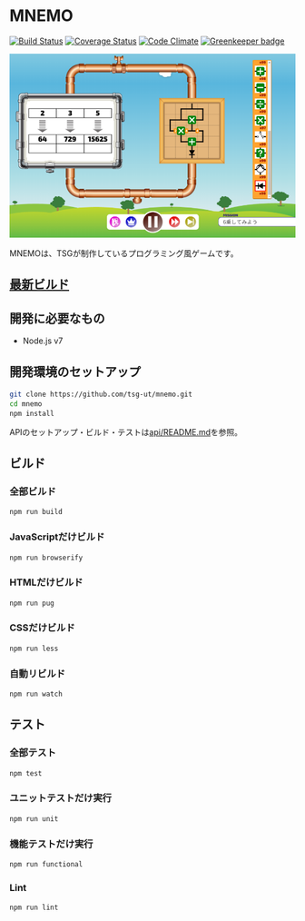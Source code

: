 # MNEMO

[![Build Status][travis-image]][travis-url]
[![Coverage Status][coveralls-image]][coveralls-url]
[![Code Climate][codeclimate-image]][codeclimate-url]
[![Greenkeeper badge][greenkeeper-image]][greenkeeper-url]

[travis-url]: https://travis-ci.org/tsg-ut/mnemo
[travis-image]: https://travis-ci.org/tsg-ut/mnemo.svg?branch=master
[coveralls-url]: https://coveralls.io/github/tsg-ut/mnemo?branch=master
[coveralls-image]: https://coveralls.io/repos/github/tsg-ut/mnemo/badge.svg?branch=master
[codeclimate-url]: https://codeclimate.com/github/tsg-ut/mnemo
[codeclimate-image]: https://codeclimate.com/github/tsg-ut/mnemo/badges/gpa.svg
[greenkeeper-url]: https://greenkeeper.io/
[greenkeeper-image]: https://badges.greenkeeper.io/tsg-ut/mnemo.svg

[![ScreenShot](assets/screen.png)](https://mnemo.pro/)

MNEMOは、TSGが制作しているプログラミング風ゲームです。

## [最新ビルド](https://mnemo.pro/)

## 開発に必要なもの

* Node.js v7

## 開発環境のセットアップ

```sh
git clone https://github.com/tsg-ut/mnemo.git
cd mnemo
npm install
```

APIのセットアップ・ビルド・テストは[api/README.md](api/README.md)を参照。

## ビルド

### 全部ビルド

```sh
npm run build
```

### JavaScriptだけビルド

```sh
npm run browserify
```

### HTMLだけビルド

```sh
npm run pug
```

### CSSだけビルド

```sh
npm run less
```

### 自動リビルド

```sh
npm run watch
```

## テスト

### 全部テスト

```sh
npm test
```

### ユニットテストだけ実行

```sh
npm run unit
```

### 機能テストだけ実行

```sh
npm run functional
```

### Lint

```sh
npm run lint
```
